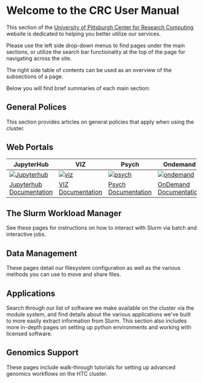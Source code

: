 # Welcome to the CRC User Manual

This section of the [University of Pittsburgh Center for Research Computing](https://crc.pitt.edu/)  
website is dedicated to helping you better utilize our services.

Please use the left side drop-down menus to find pages under the main sections, 
or utilize the search bar functionality at the top of the page for navigating across the site. 

The right side table of contents can be used as an overview of the subsections of a page.


Below you will find brief summaries of each main section:
## General Polices
This section provides articles on general policies that apply when using the cluster.

## Web Portals
| JupyterHub                                                               | VIZ                                                               | Psych                                                                   | Ondemand                                                                             |
|--------------------------------------------------------------------------|-------------------------------------------------------------------|-------------------------------------------------------------------------|--------------------------------------------------------------------------------------|
| [![Jupyterhub](_assets/img/home/CRC_Jhub.png)](https://hub.crc.pitt.edu) | [![viz](_assets/img/home/CRC_VIZ.png)](https://viz.crc.pitt.edu/) | [![psych](_assets/img/home/CRC_Psych.png)](https://psych.crc.pitt.edu/) | [![ondemand](_assets/img/home/CRC_Ondemand.png)](https://ondemand.htc.crc.pitt.edu/) |
| [Jupyterhub Documentation](web-portals/jupyter-hub.md)                   | [VIZ Documentation](web-portals/viz.md)                           | [Psych Documentation](web-portals/psych.md)                             | [OnDemand Documentation](web-portals/open-ondemand.md)                               |
    
## The Slurm Workload Manager
See these pages for instructions on how to interact with Slurm via batch and interactive jobs.

## Data Management
These pages detail our filesystem configuration as well as the various methods you can use to 
move and share files. 

## Applications
Search through our list of software we make available on the cluster via the module system, and find
details about the various applications we've built to more easily extract information from Slurm.
This section also includes more in-depth pages on setting up python environments and working with 
licensed software.

## Genomics Support
These pages include walk-through tutorials for setting up advanced genomics workflows on the HTC cluster.
